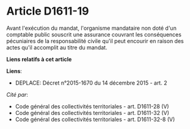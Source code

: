 # Article D1611-19

Avant l'exécution du mandat, l'organisme mandataire non doté d'un comptable public souscrit une assurance couvrant les
conséquences pécuniaires de la responsabilité civile qu'il peut encourir en raison des actes qu'il accomplit au titre du
mandat.

**Liens relatifs à cet article**

**Liens**:

  - DEPLACE: Décret n°2015-1670 du 14 décembre 2015 - art. 2

_Cité par_:

  - Code général des collectivités territoriales - art. D1611-28 (V)
  - Code général des collectivités territoriales - art. D1611-32 (V)
  - Code général des collectivités territoriales - art. D1611-32-8 (V)
